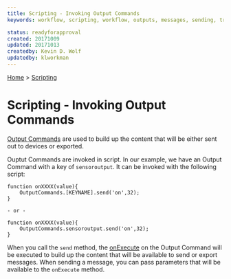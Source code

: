 ```yaml
---
title: Scripting - Invoking Output Commands
keywords: workflow, scripting, workflow, outputs, messages, sending, transmitter

status: readyforapproval
created: 20171009
updated: 20171013
createdby: Kevin D. Wolf
updatedby: klworkman
---
```

[Home](../Index.md) > [Scripting](Index.md)

# Scripting - Invoking Output Commands

[Output Commands](../Workflows/OutputCommands.md) are used to build up the content that will be either sent out to devices or exported.

Ouptut Commands are invoked in script. In our example, we have an Output Command with a key of `sensoroutput`.  It can
be invoked with the following script:

```
function onXXXX(value){
    OutputCommands.[KEYNAME].send('on',32);
}

- or -

function onXXXX(value){
    OutputCommands.sensoroutput.send('on',32);
}
```


When you call the `send` method, the [onExecute](OutputCommandCreate.md) on the Output Command will be executed to build up the content 
that will be available to send or export messages.  When sending a message, you can pass parameters that will be available to the `onExecute`
method.


